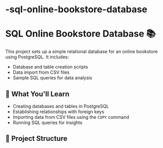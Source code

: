 # -sql-online-bookstore-database

# SQL Online Bookstore Database 📚

This project sets up a simple relational database for an online bookstore using PostgreSQL. It includes:

- Database and table creation scripts
- Data import from CSV files
- Sample SQL queries for data analysis

## 🧠 What You'll Learn

- Creating databases and tables in PostgreSQL
- Establishing relationships with foreign keys
- Importing data from CSV files using the `COPY` command
- Running SQL queries for insights

## 📁 Project Structure
